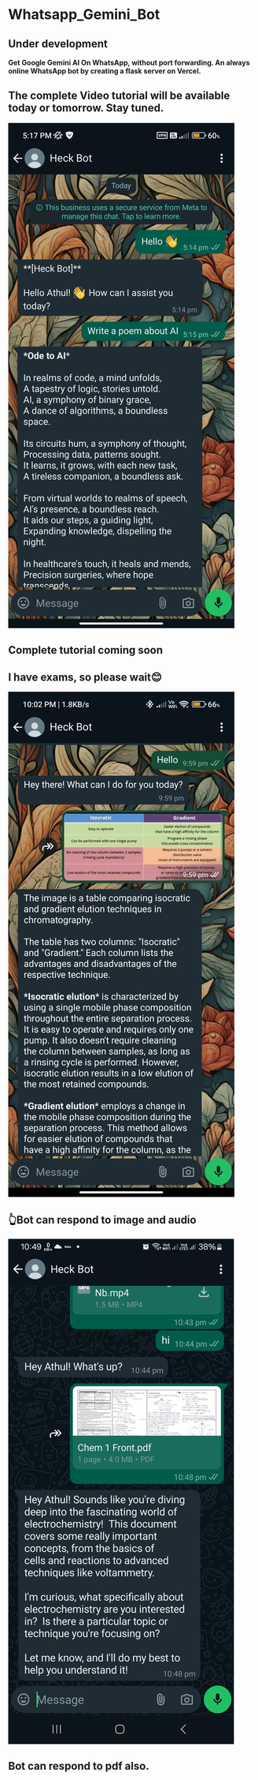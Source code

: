 # Whatsapp_Gemini_Bot
## Under development
**Get Google Gemini AI On WhatsApp, without port forwarding. An always online WhatsApp bot by creating a flask server on Vercel.**

## The complete Video tutorial will be available today or tomorrow. Stay tuned.

![working](images/Screenshot_2024-05-07-17-17-07-249_com.whatsapp.jpg)

## Complete tutorial coming soon
## I have exams, so please wait😊

![working2](images/Screenshot_2024-05-25-22-02-01-088_com.whatsapp.jpg)
## 👆Bot can respond to image and audio

![working3](images/Screenshot_20240528_224908_WhatsApp.jpg)

## Bot can respond to pdf also.
